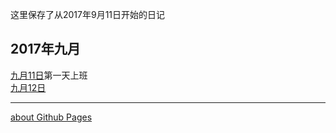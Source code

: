 这里保存了从2017年9月11日开始的日记
## 2017年九月
[九月11日](docs/Sep11.md)第一天上班  
[九月12日](docs/Sep12.md)
  
---
[about Github Pages](aboutGithubPages.md)
